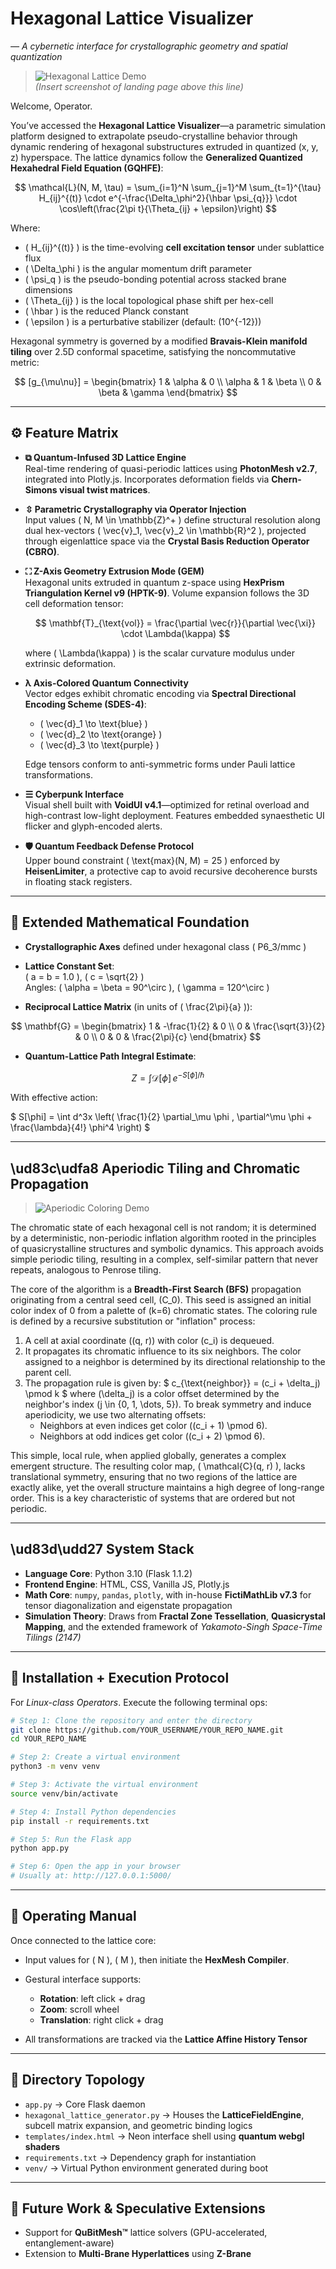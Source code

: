 # Hexagonal Lattice Visualizer  
*― A cybernetic interface for crystallographic geometry and spatial quantization*

> ![Hexagonal Lattice Demo](images/hexdemo.png)  
> *(Insert screenshot of landing page above this line)*

Welcome, Operator.

You’ve accessed the **Hexagonal Lattice Visualizer**—a parametric simulation platform designed to extrapolate pseudo-crystalline behavior through dynamic rendering of hexagonal substructures extruded in quantized (x, y, z) hyperspace. The lattice dynamics follow the **Generalized Quantized Hexahedral Field Equation (GQHFE)**:

$$
\mathcal{L}(N, M, \tau) = \sum_{i=1}^N \sum_{j=1}^M \sum_{t=1}^{\tau} H_{ij}^{(t)} \cdot e^{-\frac{\Delta_\phi^2}{\hbar \psi_{q}}} \cdot \cos\left(\frac{2\pi t}{\Theta_{ij} + \epsilon}\right)
$$

Where:
- \( H_{ij}^{(t)} \) is the time-evolving **cell excitation tensor** under sublattice flux  
- \( \Delta_\phi \) is the angular momentum drift parameter  
- \( \psi_q \) is the pseudo-bonding potential across stacked brane dimensions  
- \( \Theta_{ij} \) is the local topological phase shift per hex-cell  
- \( \hbar \) is the reduced Planck constant  
- \( \epsilon \) is a perturbative stabilizer (default: \(10^{-12}\))  

Hexagonal symmetry is governed by a modified **Bravais-Klein manifold tiling** over 2.5D conformal spacetime, satisfying the noncommutative metric:

$$
[g_{\mu\nu}] = 
\begin{bmatrix}
1 & \alpha & 0 \\
\alpha & 1 & \beta \\
0 & \beta & \gamma
\end{bmatrix}
$$

---

## ⚙️ Feature Matrix

- **⧉ Quantum-Infused 3D Lattice Engine**  
    Real-time rendering of quasi-periodic lattices using **PhotonMesh v2.7**, integrated into Plotly.js. Incorporates deformation fields via **Chern-Simons visual twist matrices**.

- **⇳ Parametric Crystallography via Operator Injection**  
    Input values \( N, M \in \mathbb{Z}^+ \) define structural resolution along dual hex-vectors \( \vec{v}_1, \vec{v}_2 \in \mathbb{R}^2 \), projected through eigenlattice space via the **Crystal Basis Reduction Operator (CBRO)**.

- **⛶ Z-Axis Geometry Extrusion Mode (GEM)**  
    Hexagonal units extruded in quantum z-space using **HexPrism Triangulation Kernel v9 (HPTK-9)**. Volume expansion follows the 3D cell deformation tensor:

    $$
    \mathbf{T}_{\text{vol}} = \frac{\partial \vec{r}}{\partial \vec{\xi}} \cdot \Lambda(\kappa)
    $$

    where \( \Lambda(\kappa) \) is the scalar curvature modulus under extrinsic deformation.

- **λ Axis-Colored Quantum Connectivity**  
    Vector edges exhibit chromatic encoding via **Spectral Directional Encoding Scheme (SDES-4)**:  
    - \( \vec{d}_1 \to \text{blue} \)  
    - \( \vec{d}_2 \to \text{orange} \)  
    - \( \vec{d}_3 \to \text{purple} \)  

    Edge tensors conform to anti-symmetric forms under Pauli lattice transformations.

- **☰ Cyberpunk Interface**  
    Visual shell built with **VoidUI v4.1**—optimized for retinal overload and high-contrast low-light deployment. Features embedded synaesthetic UI flicker and glyph-encoded alerts.

- **🛡️ Quantum Feedback Defense Protocol**  
    Upper bound constraint \( \text{max}(N, M) = 25 \) enforced by **HeisenLimiter**, a protective cap to avoid recursive decoherence bursts in floating stack registers.

---

## 🔬 Extended Mathematical Foundation

- **Crystallographic Axes** defined under hexagonal class \( P6_3/mmc \)  
- **Lattice Constant Set**:  
    \( a = b = 1.0 \), \( c = \sqrt{2} \)  
    Angles: \( \alpha = \beta = 90^\circ \), \( \gamma = 120^\circ \)

- **Reciprocal Lattice Matrix** (in units of \( \frac{2\pi}{a} \)):

$$
\mathbf{G} =
\begin{bmatrix}
1 & -\frac{1}{2} & 0 \\
0 & \frac{\sqrt{3}}{2} & 0 \\
0 & 0 & \frac{2\pi}{c}
\end{bmatrix}
$$

- **Quantum-Lattice Path Integral Estimate**:

$$
Z = \int \mathcal{D}[\phi] \, e^{-S[\phi]/\hbar}
$$

With effective action:

$
S[\phi] = \int d^3x \left( \frac{1}{2} \partial_\mu \phi \, \partial^\mu \phi + \frac{\lambda}{4!} \phi^4 \right)
$

---
## \ud83c\udfa8 Aperiodic Tiling and Chromatic Propagation

> ![Aperiodic Coloring Demo](images/hexdemo2.png)

The chromatic state of each hexagonal cell is not random; it is determined by a deterministic, non-periodic inflation algorithm rooted in the principles of quasicrystalline structures and symbolic dynamics. This approach avoids simple periodic tiling, resulting in a complex, self-similar pattern that never repeats, analogous to Penrose tiling.

The core of the algorithm is a **Breadth-First Search (BFS)** propagation originating from a central seed cell, \(C_0\). This seed is assigned an initial color index of 0 from a palette of \(k=6\) chromatic states. The coloring rule is defined by a recursive substitution or "inflation" process:

1.  A cell at axial coordinate \((q, r)\) with color \(c_i\) is dequeued.
2.  It propagates its chromatic influence to its six neighbors. The color assigned to a neighbor is determined by its directional relationship to the parent cell.
3.  The propagation rule is given by:
    $
c_{\text{neighbor}} = (c_i + \delta_j) \pmod k
$
    where \(\delta_j\) is a color offset determined by the neighbor's index \(j \in \{0, 1, \dots, 5\}\). To break symmetry and induce aperiodicity, we use two alternating offsets:
    -   Neighbors at even indices get color \((c_i + 1) \pmod 6\).
    -   Neighbors at odd indices get color \((c_i + 2) \pmod 6\).

This simple, local rule, when applied globally, generates a complex emergent structure. The resulting color map, \( \mathcal{C}(q, r) \), lacks translational symmetry, ensuring that no two regions of the lattice are exactly alike, yet the overall structure maintains a high degree of long-range order. This is a key characteristic of systems that are ordered but not periodic.

---

## \ud83d\udd27 System Stack


- **Language Core**: Python 3.10 (Flask 1.1.2)  
- **Frontend Engine**: HTML, CSS, Vanilla JS, Plotly.js  
- **Math Core**: `numpy`, `pandas`, `plotly`, with in-house **FictiMathLib v7.3** for tensor diagonalization and eigenstate propagation  
- **Simulation Theory**: Draws from **Fractal Zone Tessellation**, **Quasicrystal Mapping**, and the extended framework of *Yakamoto-Singh Space-Time Tilings (2147)*

---

## 🧪 Installation + Execution Protocol

For *Linux-class Operators*. Execute the following terminal ops:

```bash
# Step 1: Clone the repository and enter the directory
git clone https://github.com/YOUR_USERNAME/YOUR_REPO_NAME.git
cd YOUR_REPO_NAME

# Step 2: Create a virtual environment
python3 -m venv venv

# Step 3: Activate the virtual environment
source venv/bin/activate

# Step 4: Install Python dependencies
pip install -r requirements.txt

# Step 5: Run the Flask app
python app.py

# Step 6: Open the app in your browser
# Usually at: http://127.0.0.1:5000/

```

---

## 🚀 Operating Manual

Once connected to the lattice core:

- Input values for \( N \), \( M \), then initiate the **HexMesh Compiler**.

- Gestural interface supports:
  - **Rotation**: left click + drag  
  - **Zoom**: scroll wheel  
  - **Translation**: right click + drag

- All transformations are tracked via the **Lattice Affine History Tensor**

---

## 📁 Directory Topology

- `app.py` → Core Flask daemon  
- `hexagonal_lattice_generator.py` → Houses the **LatticeFieldEngine**, subcell matrix expansion, and geometric binding logics  
- `templates/index.html` → Neon interface shell using **quantum webgl shaders**  
- `requirements.txt` → Dependency graph for instantiation  
- `venv/` → Virtual Python environment generated during boot  

---

## 📡 Future Work & Speculative Extensions

- Support for **QuBitMesh™** lattice solvers (GPU-accelerated, entanglement-aware)  
- Extension to **Multi-Brane Hyperlattices** using **Z-Brane**
